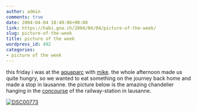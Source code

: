 ```yaml
---
author: admin
comments: true
date: 2004-04-04 18:49:06+00:00
link: https://habi.gna.ch/2004/04/04/picture-of-the-week/
slug: picture-of-the-week
title: picture of the week
wordpress_id: 492
categories:
- picture of the week
---
```


this friday i was at the [aquaparc](http://www.aquaparc.ch/index_en.html) with [mike](http://www.stud.uni-karlsruhe.de/~upmw/).
the whole afternoon made us quite hungry, so we wanted to eat something on the journey back home and made a stop in lausanne.
the picture below is the amazing chandelier hanging in the [concourse](http://dict.leo.org/?search=concourse) of the railway-station in lausanne.

[![DSC00773](https://habi.gna.ch/blog/images/DSC00773-tm.jpg)](https://habi.gna.ch/blog/images/DSC00773.jpg)

